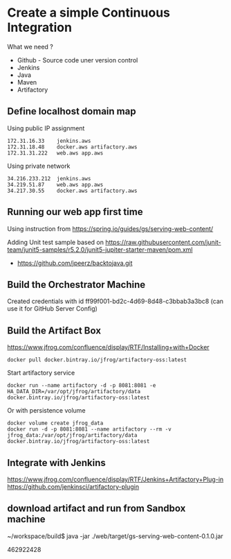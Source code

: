 
# Create a simple Continuous Integration

What we need ?

* Github - Source code uner version control
* Jenkins
* Java
* Maven
* Artifactory

## Define localhost domain map

Using public IP assignment

    172.31.16.33    jenkins.aws
    172.31.18.48    docker.aws artifactory.aws
    172.31.31.222   web.aws app.aws

Using private network

    34.216.233.212  jenkins.aws
    34.219.51.87    web.aws app.aws
    34.217.30.55    docker.aws artifactory.aws

## Running our web app first time

Using instruction from https://spring.io/guides/gs/serving-web-content/

Adding Unit test sample based on https://raw.githubusercontent.com/junit-team/junit5-samples/r5.2.0/junit5-jupiter-starter-maven/pom.xml

* https://github.com/jpeerz/backtojava.git

## Build the Orchestrator Machine

Created credentials with id ff99f001-bd2c-4d69-8d48-c3bbab3a3bc8 (can use it for GitHub Server Config)


## Build the Artifact Box

https://www.jfrog.com/confluence/display/RTF/Installing+with+Docker

    docker pull docker.bintray.io/jfrog/artifactory-oss:latest

Start artifactory service

    docker run --name artifactory -d -p 8081:8081 -e HA_DATA_DIR=/var/opt/jfrog/artifactory/data docker.bintray.io/jfrog/artifactory-oss:latest

Or with persistence volume

    docker volume create jfrog_data
    docker run -d -p 8081:8081 --name artifactory --rm -v jfrog_data:/var/opt/jfrog/artifactory/data docker.bintray.io/jfrog/artifactory-oss:latest

## Integrate with Jenkins

https://www.jfrog.com/confluence/display/RTF/Jenkins+Artifactory+Plug-in
https://github.com/jenkinsci/artifactory-plugin


## download artifact and run from Sandbox machine

~/workspace/build$ java -jar ./web/target/gs-serving-web-content-0.1.0.jar


462922428